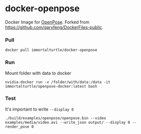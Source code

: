 # docker-openpose

Docker Image for [OpenPose](https://github.com/CMU-Perceptual-Computing-Lab/openpose/). Forked from https://github.com/garyfeng/DockerFiles-public. 

### Pull

`docker pull immortalturtle/docker-openpose`

### Run

Mount folder with data to docker

`nvidia-docker run -v /folder/with/data:/data -it immortalturtle/openpose-docker:latest bash`

### Test

It's important to write `--display 0`

`./build/examples/openpose/openpose.bin --video examples/media/video.avi --write_json output/ --display 0 --render_pose 0`
